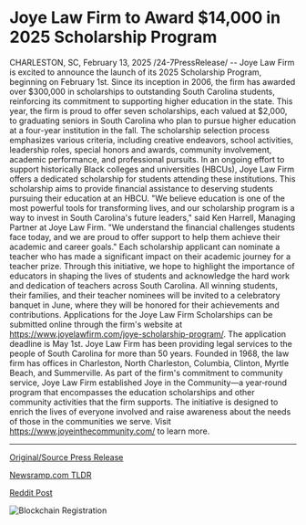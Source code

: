 # Joye Law Firm to Award $14,000 in 2025 Scholarship Program

CHARLESTON, SC, February 13, 2025 /24-7PressRelease/ -- Joye Law Firm is excited to announce the launch of its 2025 Scholarship Program, beginning on February 1st. Since its inception in 2006, the firm has awarded over $300,000 in scholarships to outstanding South Carolina students, reinforcing its commitment to supporting higher education in the state.  This year, the firm is proud to offer seven scholarships, each valued at $2,000, to graduating seniors in South Carolina who plan to pursue higher education at a four-year institution in the fall. The scholarship selection process emphasizes various criteria, including creative endeavors, school activities, leadership roles, special honors and awards, community involvement, academic performance, and professional pursuits.  In an ongoing effort to support historically Black colleges and universities (HBCUs), Joye Law Firm offers a dedicated scholarship for students attending these institutions. This scholarship aims to provide financial assistance to deserving students pursuing their education at an HBCU.  "We believe education is one of the most powerful tools for transforming lives, and our scholarship program is a way to invest in South Carolina's future leaders," said Ken Harrell, Managing Partner at Joye Law Firm. "We understand the financial challenges students face today, and we are proud to offer support to help them achieve their academic and career goals."  Each scholarship applicant can nominate a teacher who has made a significant impact on their academic journey for a teacher prize. Through this initiative, we hope to highlight the importance of educators in shaping the lives of students and acknowledge the hard work and dedication of teachers across South Carolina.    All winning students, their families, and their teacher nominees will be invited to a celebratory banquet in June, where they will be honored for their achievements and contributions. Applications for the Joye Law Firm Scholarships can be submitted online through the firm's website at https://www.joyelawfirm.com/joye-scholarship-program/. The application deadline is May 1st.  Joye Law Firm has been providing legal services to the people of South Carolina for more than 50 years. Founded in 1968, the law firm has offices in Charleston, North Charleston, Columbia, Clinton, Myrtle Beach, and Summerville. As part of the firm's commitment to community service, Joye Law Firm established Joye in the Community—a year‐round program that encompasses the education scholarships and other community activities that the firm supports. The initiative is designed to enrich the lives of everyone involved and raise awareness about the needs of those in the communities we serve. Visit https://www.joyeinthecommunity.com/ to learn more. 

---

[Original/Source Press Release](https://www.24-7pressrelease.com/press-release/519663/joye-law-firm-to-award-14000-in-2025-scholarship-program)
                    

[Newsramp.com TLDR](https://newsramp.com/curated-news/joye-law-firm-launches-2025-scholarship-program-for-south-carolina-students/3d9f5cea0d256104d1a4849af9d1a0a0) 

 



[Reddit Post](https://www.reddit.com/r/newsramp/comments/1ip6lgd/joye_law_firm_launches_2025_scholarship_program/) 



![Blockchain Registration](https://cdn.newsramp.app/24-7PressRelease/qrcode/252/13/odor9H1l.webp)